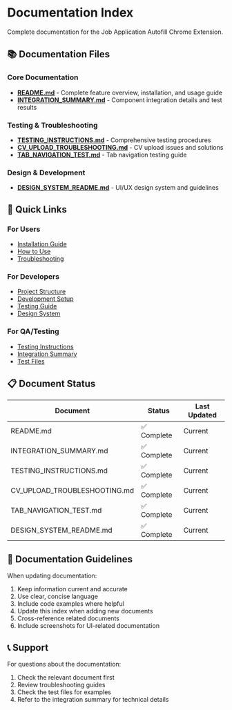 # Documentation Index

Complete documentation for the Job Application Autofill Chrome Extension.

## 📚 Documentation Files

### Core Documentation
- **[README.md](README.md)** - Complete feature overview, installation, and usage guide
- **[INTEGRATION_SUMMARY.md](INTEGRATION_SUMMARY.md)** - Component integration details and test results

### Testing & Troubleshooting
- **[TESTING_INSTRUCTIONS.md](TESTING_INSTRUCTIONS.md)** - Comprehensive testing procedures
- **[CV_UPLOAD_TROUBLESHOOTING.md](CV_UPLOAD_TROUBLESHOOTING.md)** - CV upload issues and solutions
- **[TAB_NAVIGATION_TEST.md](TAB_NAVIGATION_TEST.md)** - Tab navigation testing guide

### Design & Development
- **[DESIGN_SYSTEM_README.md](DESIGN_SYSTEM_README.md)** - UI/UX design system and guidelines

## 🔗 Quick Links

### For Users
- [Installation Guide](README.md#installation)
- [How to Use](README.md#usage)
- [Troubleshooting](CV_UPLOAD_TROUBLESHOOTING.md)

### For Developers
- [Project Structure](../README.md#project-structure)
- [Development Setup](README.md#development)
- [Testing Guide](TESTING_INSTRUCTIONS.md)
- [Design System](DESIGN_SYSTEM_README.md)

### For QA/Testing
- [Testing Instructions](TESTING_INSTRUCTIONS.md)
- [Integration Summary](INTEGRATION_SUMMARY.md)
- [Test Files](../tests/README.md)

## 📋 Document Status

| Document | Status | Last Updated |
|----------|--------|--------------|
| README.md | ✅ Complete | Current |
| INTEGRATION_SUMMARY.md | ✅ Complete | Current |
| TESTING_INSTRUCTIONS.md | ✅ Complete | Current |
| CV_UPLOAD_TROUBLESHOOTING.md | ✅ Complete | Current |
| TAB_NAVIGATION_TEST.md | ✅ Complete | Current |
| DESIGN_SYSTEM_README.md | ✅ Complete | Current |

## 🎯 Documentation Guidelines

When updating documentation:

1. Keep information current and accurate
2. Use clear, concise language
3. Include code examples where helpful
4. Update this index when adding new documents
5. Cross-reference related documents
6. Include screenshots for UI-related documentation

## 📞 Support

For questions about the documentation:

1. Check the relevant document first
2. Review troubleshooting guides
3. Check the test files for examples
4. Refer to the integration summary for technical details